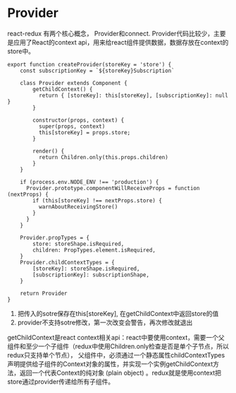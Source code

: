 # Provider

react-redux 有两个核心概念， Provider和connect. Provider代码比较少，主要是应用了React的context api，用来给react组件提供数据，数据存放在context的store中。

```
export function createProvider(storeKey = 'store') {
    const subscriptionKey = `${storeKey}Subscription`

    class Provider extends Component {
        getChildContext() {
          return { [storeKey]: this[storeKey], [subscriptionKey]: null }
        }

        constructor(props, context) {
          super(props, context)
          this[storeKey] = props.store;
        }

        render() {
          return Children.only(this.props.children)
        }
    }

    if (process.env.NODE_ENV !== 'production') {
      Provider.prototype.componentWillReceiveProps = function (nextProps) {
        if (this[storeKey] !== nextProps.store) {
          warnAboutReceivingStore()
        }
      }
    }

    Provider.propTypes = {
        store: storeShape.isRequired,
        children: PropTypes.element.isRequired,
    }
    Provider.childContextTypes = {
        [storeKey]: storeShape.isRequired,
        [subscriptionKey]: subscriptionShape,
    }

    return Provider
}
```

1. 把传入的sotre保存在this[storeKey], 在getChildContext中返回store的值
2. provider不支持sotre修改，第一次改变会警告，再次修改就退出
   
getChildContext是react context相关api：react中要使用context，需要一个父组件和至少一个子组件（redux中使用Children.only检查是否是单个子节点，所以redux只支持单个节点），
父组件中，必须通过一个静态属性childContextTypes声明提供给子组件的Context对象的属性，并实现一个实例getChildContext方法，返回一个代表Context的纯对象 (plain object) 。redux就是使用context把store通过provider传递给所有子组件。
